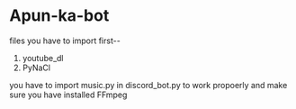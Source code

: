 # Apun-ka-bot
files you have to import  first--
1) youtube_dl
2) PyNaCl

you have to import music.py in discord_bot.py to work propoerly and make sure you have installed FFmpeg
